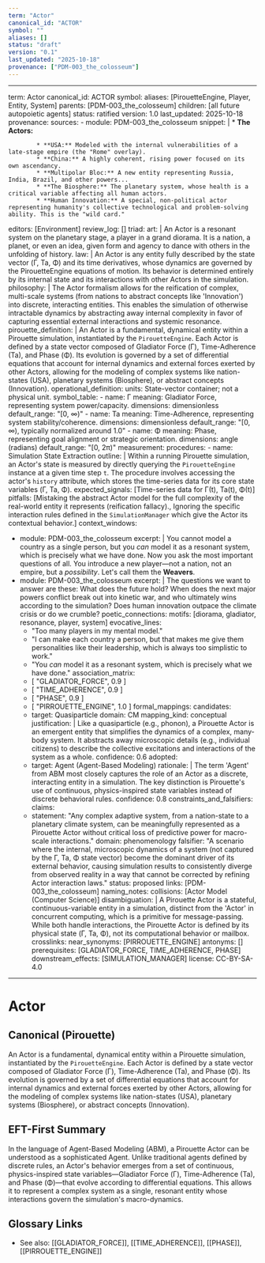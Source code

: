 ```yaml
---
term: "Actor"
canonical_id: "ACTOR"
symbol: ""
aliases: []
status: "draft"
version: "0.1"
last_updated: "2025-10-18"
provenance: ["PDM-003_the_colosseum"]
---
```


---
term: Actor
canonical_id: ACTOR
symbol:
aliases: [PirouetteEngine, Player, Entity, System]
parents: [PDM-003_the_colosseum]
children: [all future autopoietic agents]
status: ratified
version: 1.0
last_updated: 2025-10-18
provenance:
  sources:
    - module: PDM-003_the_colosseum
      snippet: |
        * **The Actors:**

            * **USA:** Modeled with the internal vulnerabilities of a late-stage empire (the "Rome" overlay).
            * **China:** A highly coherent, rising power focused on its own ascendancy.
            * **Multipolar Bloc:** A new entity representing Russia, India, Brazil, and other powers...
            * **The Biosphere:** The planetary system, whose health is a critical variable affecting all human actors.
            * **Human Innovation:** A special, non-political actor representing humanity's collective technological and problem-solving ability. This is the "wild card."
  editors: [Environment]
  review_log: []
triad:
  art: |
    An Actor is a resonant system on the planetary stage, a player in a grand diorama. It is a nation, a planet, or even an idea, given form and agency to dance with others in the unfolding of history.
  law: |
    An Actor is any entity fully described by the state vector (Γ, Ta, Φ) and its time derivatives, whose dynamics are governed by the PirouetteEngine equations of motion. Its behavior is determined entirely by its internal state and its interactions with other Actors in the simulation.
  philosophy: |
    The Actor formalism allows for the reification of complex, multi-scale systems (from nations to abstract concepts like 'Innovation') into discrete, interacting entities. This enables the simulation of otherwise intractable dynamics by abstracting away internal complexity in favor of capturing essential external interactions and systemic resonance.
pirouette_definition: |
  An Actor is a fundamental, dynamical entity within a Pirouette simulation, instantiated by the `PirouetteEngine`. Each Actor is defined by a state vector composed of Gladiator Force (Γ), Time-Adherence (Ta), and Phase (Φ). Its evolution is governed by a set of differential equations that account for internal dynamics and external forces exerted by other Actors, allowing for the modeling of complex systems like nation-states (USA), planetary systems (Biosphere), or abstract concepts (Innovation).
operational_definition:
  units: State-vector container; not a physical unit.
  symbol_table:
    - name: Γ
      meaning: Gladiator Force, representing system power/capacity.
      dimensions: dimensionless
      default_range: "[0, ∞)"
    - name: Ta
      meaning: Time-Adherence, representing system stability/coherence.
      dimensions: dimensionless
      default_range: "[0, ∞), typically normalized around 1.0"
    - name: Φ
      meaning: Phase, representing goal alignment or strategic orientation.
      dimensions: angle (radians)
      default_range: "[0, 2π)"
  measurement:
    procedures:
      - name: Simulation State Extraction
        outline: |
          Within a running Pirouette simulation, an Actor's state is measured by directly querying the `PirouetteEngine` instance at a given time step `t`. The procedure involves accessing the actor's `history` attribute, which stores the time-series data for its core state variables (Γ, Ta, Φ).
        expected_signals: [Time-series data for Γ(t), Ta(t), Φ(t)]
        pitfalls: [Mistaking the abstract Actor model for the full complexity of the real-world entity it represents (reification fallacy)., Ignoring the specific interaction rules defined in the `SimulationManager` which give the Actor its contextual behavior.]
context_windows:
  - module: PDM-003_the_colosseum
    excerpt: |
      You cannot model a country as a single person, but you *can* model it as a resonant system, which is precisely what we have done. Now you ask the most important questions of all. You introduce a new player—not a nation, not an empire, but a *possibility*. Let's call them the **Weavers**.
  - module: PDM-003_the_colosseum
    excerpt: |
      The questions we want to answer are these: What does the future hold? When does the next major powers conflict break out into kinetic war, and who ultimately wins according to the simulation? Does human innovation outpace the climate crisis or do we crumble?
poetic_connections:
  motifs: [diorama, gladiator, resonance, player, system]
  evocative_lines:
    - "Too many players in my mental model."
    - "I can make each country a person, but that makes me give them personalities like their leadership, which is always too simplistic to work."
    - "You *can* model it as a resonant system, which is precisely what we have done."
  association_matrix:
    - [ "GLADIATOR_FORCE", 0.9 ]
    - [ "TIME_ADHERENCE", 0.9 ]
    - [ "PHASE", 0.9 ]
    - [ "PIRROUETTE_ENGINE", 1.0 ]
formal_mappings:
  candidates:
    - target: Quasiparticle
      domain: CM
      mapping_kind: conceptual
      justification: |
        Like a quasiparticle (e.g., phonon), a Pirouette Actor is an emergent entity that simplifies the dynamics of a complex, many-body system. It abstracts away microscopic details (e.g., individual citizens) to describe the collective excitations and interactions of the system as a whole.
      confidence: 0.6
  adopted:
    - target: Agent (Agent-Based Modeling)
      rationale: |
        The term 'Agent' from ABM most closely captures the role of an Actor as a discrete, interacting entity in a simulation. The key distinction is Pirouette's use of continuous, physics-inspired state variables instead of discrete behavioral rules.
      confidence: 0.8
constraints_and_falsifiers:
  claims:
    - statement: "Any complex adaptive system, from a nation-state to a planetary climate system, can be meaningfully represented as a Pirouette Actor without critical loss of predictive power for macro-scale interactions."
      domain: phenomenology
      falsifier: "A scenario where the internal, microscopic dynamics of a system (not captured by the Γ, Ta, Φ state vector) become the dominant driver of its external behavior, causing simulation results to consistently diverge from observed reality in a way that cannot be corrected by refining Actor interaction laws."
      status: proposed
      links: [PDM-003_the_colosseum]
naming_notes:
  collisions: [Actor Model (Computer Science)]
  disambiguation: |
    A Pirouette Actor is a stateful, continuous-variable entity in a simulation, distinct from the 'Actor' in concurrent computing, which is a primitive for message-passing. While both handle interactions, the Pirouette Actor is defined by its physical state (Γ, Ta, Φ), not its computational behavior or mailbox.
crosslinks:
  near_synonyms: [PIRROUETTE_ENGINE]
  antonyms: []
  prerequisites: [GLADIATOR_FORCE, TIME_ADHERENCE, PHASE]
  downstream_effects: [SIMULATION_MANAGER]
license: CC-BY-SA-4.0
---

# Actor

## Canonical (Pirouette)
An Actor is a fundamental, dynamical entity within a Pirouette simulation, instantiated by the `PirouetteEngine`. Each Actor is defined by a state vector composed of Gladiator Force (Γ), Time-Adherence (Ta), and Phase (Φ). Its evolution is governed by a set of differential equations that account for internal dynamics and external forces exerted by other Actors, allowing for the modeling of complex systems like nation-states (USA), planetary systems (Biosphere), or abstract concepts (Innovation).

## EFT-First Summary
In the language of Agent-Based Modeling (ABM), a Pirouette Actor can be understood as a sophisticated Agent. Unlike traditional agents defined by discrete rules, an Actor's behavior emerges from a set of continuous, physics-inspired state variables—Gladiator Force (Γ), Time-Adherence (Ta), and Phase (Φ)—that evolve according to differential equations. This allows it to represent a complex system as a single, resonant entity whose interactions govern the simulation's macro-dynamics.

## Glossary Links
- See also: [[GLADIATOR_FORCE]], [[TIME_ADHERENCE]], [[PHASE]], [[PIRROUETTE_ENGINE]]